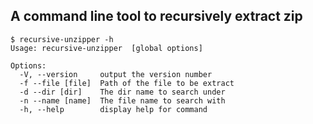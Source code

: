 ## A command line tool to recursively extract zip 

```text
$ recursive-unzipper -h
Usage: recursive-unzipper  [global options]

Options:
  -V, --version     output the version number
  -f --file [file]  Path of the file to be extract
  -d --dir [dir]    The dir name to search under
  -n --name [name]  The file name to search with
  -h, --help        display help for command
```
